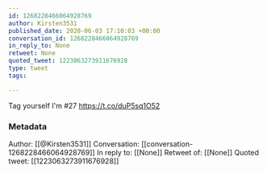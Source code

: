 ```yaml
---
id: 1268228466064928769
author: Kirsten3531
published_date: 2020-06-03 17:10:03 +00:00
conversation_id: 1268228466064928769
in_reply_to: None
retweet: None
quoted_tweet: 1223063273911676928
type: tweet
tags:

---
```


Tag yourself I'm #27 https://t.co/duP5sq1O52

### Metadata

Author: [[@Kirsten3531]]
Conversation: [[conversation-1268228466064928769]]
In reply to: [[None]]
Retweet of: [[None]]
Quoted tweet: [[1223063273911676928]]
